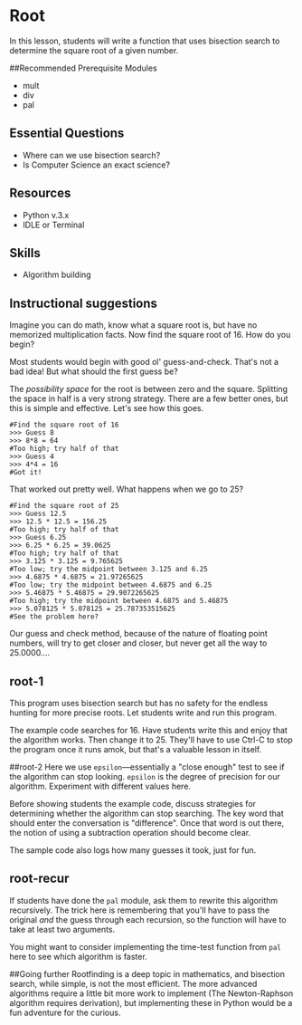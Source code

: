 # Root
In this lesson, students will write a function that uses bisection search to determine the square root of a given number.

##Recommended Prerequisite Modules
* mult
* div
* pal

## Essential Questions
* Where can we use bisection search?
* Is Computer Science an exact science?

## Resources
* Python v.3.x
* IDLE or Terminal

## Skills
* Algorithm building

## Instructional suggestions
Imagine you can do math, know what a square root is, but have no memorized multiplication facts. Now find the square root of 16. How do you begin?

Most students would begin with good ol' guess-and-check. That's not a bad idea! But what should the first guess be?

The *possibility space* for the root is between zero and the square. Splitting the space in half is a very strong strategy. There are a few better ones, but this is simple and effective. Let's see how this goes.

    #Find the square root of 16
    >>> Guess 8
    >>> 8*8 = 64
    #Too high; try half of that
    >>> Guess 4
    >>> 4*4 = 16
    #Got it!

That worked out pretty well. What happens when we go to 25?

    #Find the square root of 25
    >>> Guess 12.5
    >>> 12.5 * 12.5 = 156.25
    #Too high; try half of that
    >>> Guess 6.25
    >>> 6.25 * 6.25 = 39.0625
    #Too high; try half of that
    >>> 3.125 * 3.125 = 9.765625
    #Too low; try the midpoint between 3.125 and 6.25
    >>> 4.6875 * 4.6875 = 21.97265625
    #Too low; try the midpoint between 4.6875 and 6.25
    >>> 5.46875 * 5.46875 = 29.9072265625
    #Too high; try the midpoint between 4.6875 and 5.46875
    >>> 5.078125 * 5.078125 = 25.787353515625
    #See the problem here?

Our guess and check method, because of the nature of floating point numbers, will try to get closer and closer, but never get all the way to 25.0000....

## root-1
This program uses bisection search but has no safety for the endless hunting for more precise roots. Let students write and run this program.

The example code searches for 16. Have students write this and enjoy that the algorithm works. Then change it to 25. They'll have to use Ctrl-C to stop the program once it runs amok, but that's a valuable lesson in itself.

##root-2
Here we use `epsilon`—essentially a "close enough" test to see if the algorithm can stop looking. `epsilon` is the degree of precision for our algorithm. Experiment with different values here.

Before showing students the example code, discuss strategies for determining whether the algorithm can stop searching. The key word that should enter the conversation is "difference". Once that word is out there, the notion of using a subtraction operation should become clear.

The sample code also logs how many guesses it took, just for fun.

## root-recur
If students have done the `pal` module, ask them to rewrite this algorithm recursively. The trick here is remembering that you'll have to pass the original *and* the guess through each recursion, so the function will have to take at least two arguments.

You might want to consider implementing the time-test function from `pal` here to see which algorithm is faster.

##Going further
Rootfinding is a deep topic in mathematics, and bisection search, while simple, is not the most efficient. The more advanced algorithms require a little bit more work to implement (The Newton-Raphson algorithm requires derivation), but implementing these in Python would be a fun adventure for the curious.
